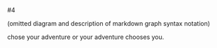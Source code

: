 #4

(omitted diagram and description of markdown graph syntax notation)

chose your adventure or your adventure chooses you.